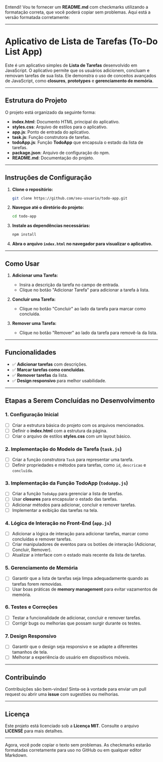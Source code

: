 Entendi! Vou te fornecer um **README.md** com checkmarks utilizando a formatação correta, que você poderá copiar sem problemas. Aqui está a versão formatada corretamente:

---

# Aplicativo de Lista de Tarefas (To-Do List App)

Este é um aplicativo simples de **Lista de Tarefas** desenvolvido em JavaScript. O aplicativo permite que os usuários adicionem, concluam e removam tarefas de sua lista. Ele demonstra o uso de conceitos avançados de JavaScript, como **closures**, **prototypes** e **gerenciamento de memória**.

---

## Estrutura do Projeto

O projeto está organizado da seguinte forma:

- **index.html**: Documento HTML principal do aplicativo.
- **styles.css**: Arquivo de estilos para o aplicativo.
- **app.js**: Ponto de entrada do aplicativo.
- **task.js**: Função construtora de tarefas.
- **todoApp.js**: Função **TodoApp** que encapsula o estado da lista de tarefas.
- **package.json**: Arquivo de configuração do npm.
- **README.md**: Documentação do projeto.

---

## Instruções de Configuração

1. **Clone o repositório:**

    ```bash
    git clone https://github.com/seu-usuario/todo-app.git
    ```

2. **Navegue até o diretório do projeto:**

    ```bash
    cd todo-app
    ```

3. **Instale as dependências necessárias:**

    ```bash
    npm install
    ```

4. **Abra o arquivo `index.html` no navegador para visualizar o aplicativo.**

---

## Como Usar

1. **Adicionar uma Tarefa:**
    - Insira a descrição da tarefa no campo de entrada.
    - Clique no botão "Adicionar Tarefa" para adicionar a tarefa à lista.

2. **Concluir uma Tarefa:**
    - Clique no botão "Concluir" ao lado da tarefa para marcar como concluída.

3. **Remover uma Tarefa:**
    - Clique no botão "Remover" ao lado da tarefa para removê-la da lista.

---

## Funcionalidades

- ✅ **Adicionar tarefas** com descrições.
- ✅ **Marcar tarefas como concluídas**.
- ✅ **Remover tarefas** da lista.
- ✅ **Design responsivo** para melhor usabilidade.

---

## Etapas a Serem Concluídas no Desenvolvimento

### 1. **Configuração Inicial**
- [ ] Criar a estrutura básica do projeto com os arquivos mencionados.
- [ ] Definir o **index.html** com a estrutura da página.
- [ ] Criar o arquivo de estilos **styles.css** com um layout básico.

### 2. **Implementação do Modelo de Tarefa (`task.js`)**
- [ ] Criar a função construtora `Task` para representar uma tarefa.
- [ ] Definir propriedades e métodos para tarefas, como `id`, `descricao` e `concluída`.

### 3. **Implementação da Função TodoApp (`todoApp.js`)**
- [ ] Criar a função `TodoApp` para gerenciar a lista de tarefas.
- [ ] Usar **closures** para encapsular o estado das tarefas.
- [ ] Adicionar métodos para adicionar, concluir e remover tarefas.
- [ ] Implementar a exibição das tarefas na tela.

### 4. **Lógica de Interação no Front-End (`app.js`)**
- [ ] Adicionar a lógica de interação para adicionar tarefas, marcar como concluídas e remover tarefas.
- [ ] Criar manipuladores de eventos para os botões de interação (Adicionar, Concluir, Remover).
- [ ] Atualizar a interface com o estado mais recente da lista de tarefas.

### 5. **Gerenciamento de Memória**
- [ ] Garantir que a lista de tarefas seja limpa adequadamente quando as tarefas forem removidas.
- [ ] Usar boas práticas de **memory management** para evitar vazamentos de memória.

### 6. **Testes e Correções**
- [ ] Testar a funcionalidade de adicionar, concluir e remover tarefas.
- [ ] Corrigir bugs ou melhorias que possam surgir durante os testes.

### 7. **Design Responsivo**
- [ ] Garantir que o design seja responsivo e se adapte a diferentes tamanhos de tela.
- [ ] Melhorar a experiência do usuário em dispositivos móveis.

---

## Contribuindo

Contribuições são bem-vindas! Sinta-se à vontade para enviar um pull request ou abrir uma **issue** com sugestões ou melhorias.

---

## Licença

Este projeto está licenciado sob a **Licença MIT**. Consulte o arquivo **LICENSE** para mais detalhes.

---

Agora, você pode copiar o texto sem problemas. As checkmarks estarão formatadas corretamente para uso no GitHub ou em qualquer editor Markdown.